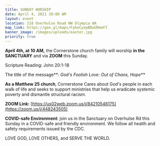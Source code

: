 ```yaml
---
title: SUNDAY WORSHIP
date: April 4, 2021 10:00 AM
layout: event
location: 218 Overhulse Road NW Olympia WA
map_link: https://goo.gl/maps/FykeCyepBDwUDmeF7
banner_image: /images/uploads/easter.jpg
priority: true
---
```

**April 4th, at 10 AM,** the Cornerstone church family will worship **in the SANCTUARY** and via **ZOOM** this Sunday.  

Scripture Reading: John 20:1-18

The title of the message**: *God's Foolish Love: Out of Chaos, Hope***

**As a Matthew 25 church**, Cornerstone Cares about God's people in each walk of life and seeks to support ministries that help us eradicate systemic poverty and dismantle structural racism.

**ZOOM Link:** [https://us02web.zoom.us/j/84210546175](https://zoom.us/j/448243505)

**COVID-safe Environment**: join us in the Sanctuary on Overhulse Rd this Sunday in a COVID-safe and friendly environment. We follow all health and safety requirements issued by the CDC.

LOVE GOD, LOVE OTHERS, and SERVE THE WORLD.